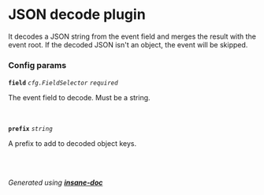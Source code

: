 # JSON decode plugin
It decodes a JSON string from the event field and merges the result with the event root.
If the decoded JSON isn't an object, the event will be skipped.

### Config params
**`field`** *`cfg.FieldSelector`* *`required`* 

The event field to decode. Must be a string.

<br>

**`prefix`** *`string`* 

A prefix to add to decoded object keys.

<br>


<br>*Generated using [__insane-doc__](https://github.com/vitkovskii/insane-doc)*